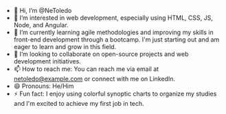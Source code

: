 - 👋 Hi, I’m @NeToledo
- 👀 I’m interested in web development, especially using HTML, CSS, JS, Node, and Angular.
- 🌱 I’m currently learning agile methodologies and improving my skills in front-end development through a bootcamp. I'm just starting out and am eager to learn and grow in this field.
- 💞️ I’m looking to collaborate on open-source projects and web development initiatives.
- 📫 How to reach me: You can reach me via email at netoledo@example.com or connect with me on LinkedIn.
- 😄 Pronouns: He/Him
- ⚡ Fun fact: I enjoy using colorful synoptic charts to organize my studies and I'm excited to achieve my first job in tech.


<!---
NeToledo/NeToledo is a ✨ special ✨ repository because its `README.md` (this file) appears on your GitHub profile.
You can click the Preview link to take a look at your changes.
--->
